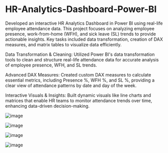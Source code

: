# HR-Analytics-Dashboard-Power-BI

Developed an interactive HR Analytics Dashboard in Power BI using real-life employee attendance data. This project focuses on analyzing employee presence, work-from-home (WFH), and sick leave (SL) trends to provide actionable insights. Key tasks included data transformation, creation of DAX measures, and matrix tables to visualize data efficiently.

Data Transformation & Cleaning: Utilized Power BI's data transformation tools to clean and structure real-life attendance data for accurate analysis of employee presence, WFH, and SL trends.

Advanced DAX Measures: Created custom DAX measures to calculate essential metrics, including Presence %, WFH %, and SL %, providing a clear view of attendance patterns by date and day of the week.

Interactive Visuals & Insights: Built dynamic visuals like line charts and matrices that enable HR teams to monitor attendance trends over time, enhancing data-driven decision-making.

![image](https://github.com/user-attachments/assets/be47ac28-7717-4e5f-bb90-8c260b69309b)

![image](https://github.com/user-attachments/assets/013a199e-31e5-46fa-b612-96fa13ffd88d)

![image](https://github.com/user-attachments/assets/d84e74bc-6491-4077-8ed8-73e9ae31a99e)

![image](https://github.com/user-attachments/assets/782d659c-3635-4288-b546-04614e991ccf)

